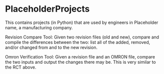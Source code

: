 # PlaceholderProjects
This contains projects (in Python) that are used by engineers in Placeholder name, a manufacturing company.

Revision Compare Tool:
Given two revision files (old and new), compare and compile the differences between the two: list all of the 
added, removed, and/or changed from and to the new revision.

Omron Verification Tool:
Given a revision file and an OMRON file, compare the two inputs and output the changes there may be. This is very similar to 
the RCT above.
